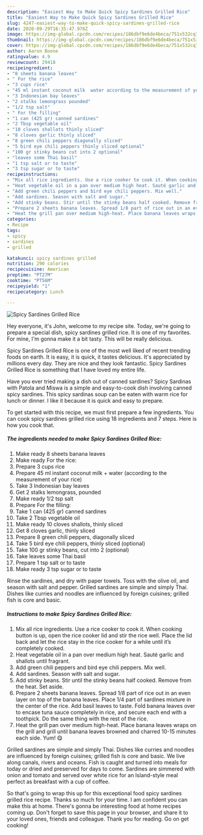 ```yaml
---
description: "Easiest Way to Make Quick Spicy Sardines Grilled Rice"
title: "Easiest Way to Make Quick Spicy Sardines Grilled Rice"
slug: 4247-easiest-way-to-make-quick-spicy-sardines-grilled-rice
date: 2020-09-29T16:35:47.976Z
image: https://img-global.cpcdn.com/recipes/186dbf9e6de4beca/751x532cq70/spicy-sardines-grilled-rice-recipe-main-photo.jpg
thumbnail: https://img-global.cpcdn.com/recipes/186dbf9e6de4beca/751x532cq70/spicy-sardines-grilled-rice-recipe-main-photo.jpg
cover: https://img-global.cpcdn.com/recipes/186dbf9e6de4beca/751x532cq70/spicy-sardines-grilled-rice-recipe-main-photo.jpg
author: Aaron Boone
ratingvalue: 4.9
reviewcount: 29418
recipeingredient:
- "8 sheets banana leaves"
- " For the rice"
- "3 cups rice"
- "45 ml instant coconut milk  water according to the measurement of your rice"
- "3 Indonesian bay leaves"
- "2 stalks lemongrass pounded"
- "1/2 tsp salt"
- " For the filling"
- "1 can (425 gr) canned sardines"
- "2 Tbsp vegetable oil"
- "10 cloves shallots thinly sliced"
- "8 cloves garlic thinly sliced"
- "8 green chili peppers diagonally sliced"
- "5 bird eye chili peppers thinly sliced optional"
- "100 gr stinky beans cut into 2 optional"
- "leaves some Thai basil"
- "1 tsp salt or to taste"
- "3 tsp sugar or to taste"
recipeinstructions:
- "Mix all rice ingredients. Use a rice cooker to cook it. When cooking button is up, open the rice cooker lid and stir the rice well. Place the lid back and let the rice stay in the rice cooker for a while until it’s completely cooked."
- "Heat vegetable oil in a pan over medium high heat. Sauté garlic and shallots until fragrant."
- "Add green chili peppers and bird eye chili peppers. Mix well."
- "Add sardines. Season with salt and sugar."
- "Add stinky beans. Stir until the stinky beans half cooked. Remove from the heat. Set aside."
- "Prepare 2 sheets banana leaves. Spread 1/8 part of rice out in an even layer on top of the banana leaves. Place 1/4 part of sardines mixture in the center of the rice. Add basil leaves to taste. Fold banana leaves over to encase tuna sauce completely in rice, and secure each end with a toothpick. Do the same thing with the rest of the rice."
- "Heat the grill pan over medium high-heat. Place banana leaves wraps on the grill and grill until banana leaves browned and charred 10-15 minutes each side. Yum! 😋"
categories:
- Recipe
tags:
- spicy
- sardines
- grilled

katakunci: spicy sardines grilled 
nutrition: 290 calories
recipecuisine: American
preptime: "PT27M"
cooktime: "PT56M"
recipeyield: "1"
recipecategory: Lunch

---
```



![Spicy Sardines Grilled Rice](https://img-global.cpcdn.com/recipes/186dbf9e6de4beca/751x532cq70/spicy-sardines-grilled-rice-recipe-main-photo.jpg)

Hey everyone, it's John, welcome to my recipe site. Today, we're going to prepare a special dish, spicy sardines grilled rice. It is one of my favorites. For mine, I'm gonna make it a bit tasty. This will be really delicious.

Spicy Sardines Grilled Rice is one of the most well liked of recent trending foods on earth. It is easy, it is quick, it tastes delicious. It's appreciated by millions every day. They are nice and they look fantastic. Spicy Sardines Grilled Rice is something that I have loved my entire life.

Have you ever tried making a dish out of canned sardines? Spicy Sardinas with Patola and Miswa is a simple and easy-to-cook dish involving canned spicy sardines. This spicy sardinas soup can be eaten with warm rice for lunch or dinner. I like it because it is quick and easy to prepare.


To get started with this recipe, we must first prepare a few ingredients. You can cook spicy sardines grilled rice using 18 ingredients and 7 steps. Here is how you cook that.

<!--inarticleads1-->

##### The ingredients needed to make Spicy Sardines Grilled Rice:

1. Make ready 8 sheets banana leaves
1. Make ready  For the rice:
1. Prepare 3 cups rice
1. Prepare 45 ml instant coconut milk + water (according to the measurement of your rice)
1. Take 3 Indonesian bay leaves
1. Get 2 stalks lemongrass, pounded
1. Make ready 1/2 tsp salt
1. Prepare  For the filling:
1. Take 1 can (425 gr) canned sardines
1. Take 2 Tbsp vegetable oil
1. Make ready 10 cloves shallots, thinly sliced
1. Get 8 cloves garlic, thinly sliced
1. Prepare 8 green chili peppers, diagonally sliced
1. Take 5 bird eye chili peppers, thinly sliced (optional)
1. Take 100 gr stinky beans, cut into 2 (optional)
1. Take leaves some Thai basil
1. Prepare 1 tsp salt or to taste
1. Make ready 3 tsp sugar or to taste


Rinse the sardines, and dry with paper towels. Toss with the olive oil, and season with salt and pepper. Grilled sardines are simple and simply Thai. Dishes like curries and noodles are influenced by foreign cuisines; grilled fish is core and basic. 

<!--inarticleads2-->

##### Instructions to make Spicy Sardines Grilled Rice:

1. Mix all rice ingredients. Use a rice cooker to cook it. When cooking button is up, open the rice cooker lid and stir the rice well. Place the lid back and let the rice stay in the rice cooker for a while until it’s completely cooked.
1. Heat vegetable oil in a pan over medium high heat. Sauté garlic and shallots until fragrant.
1. Add green chili peppers and bird eye chili peppers. Mix well.
1. Add sardines. Season with salt and sugar.
1. Add stinky beans. Stir until the stinky beans half cooked. Remove from the heat. Set aside.
1. Prepare 2 sheets banana leaves. Spread 1/8 part of rice out in an even layer on top of the banana leaves. Place 1/4 part of sardines mixture in the center of the rice. Add basil leaves to taste. Fold banana leaves over to encase tuna sauce completely in rice, and secure each end with a toothpick. Do the same thing with the rest of the rice.
1. Heat the grill pan over medium high-heat. Place banana leaves wraps on the grill and grill until banana leaves browned and charred 10-15 minutes each side. Yum! 😋


Grilled sardines are simple and simply Thai. Dishes like curries and noodles are influenced by foreign cuisines; grilled fish is core and basic. We live along canals, rivers and oceans. Fish is caught and turned into meals for today or dried and preserved for days to come. Sardines are simmered with onion and tomato and served over white rice for an Island-style meal perfect as breakfast with a cup of coffee. 

So that's going to wrap this up for this exceptional food spicy sardines grilled rice recipe. Thanks so much for your time. I am confident you can make this at home. There's gonna be interesting food at home recipes coming up. Don't forget to save this page in your browser, and share it to your loved ones, friends and colleague. Thank you for reading. Go on get cooking!
